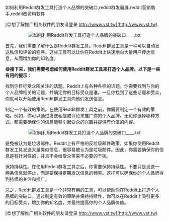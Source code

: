 如何利用Reddit群发工具打造个人品牌的突破口,reddit群发霸屏,reddit营销助手,reddit改资料软件

[😍想了解推广相关软件的朋友请登录 http://www.vst.tw](http://www.vst.tw)

 <center><img src="https://vst.tw/MP4/tuiguang/png/7.png" alt="如何利用Reddit群发工具打造个人品牌的突破口____.txt"></center>

首先，我们需要了解什么是Reddit群发工具。Reddit群发工具是一种可以自动发送私信和评论的程序。这些工具可以让你在Reddit上快速地向大量用户传达信息，从而增加你的知名度。

**😄接下来，我们需要考虑如何使用Reddit群发工具来打造个人品牌。以下是一些有用的提示：**

找到你目标受众所关注的话题。Reddit上有各种各样的话题，你需要找到与你的个人品牌相关的话题，并确定你的目标受众是谁。一旦你找到了这些话题和受众，你就可以开始使用Reddit群发工具向他们发送信息。

制定一个有效的策略。在使用Reddit群发工具之前，你需要制定一个有效的策略。例如，你可以通过发送私信或评论来推广你的个人品牌。无论你选择哪种方式，都需要确保你的信息能够引起受众的兴趣并提供有价值的内容。

 <center><img src="https://vst.tw/MP4/tuiguang/png/8.png" alt="如何利用Reddit群发工具打造个人品牌的突破口____.txt"></center>

避免被认为是垃圾邮件。Reddit上有严格的反垃圾邮件政策，如果你使用Reddit群发工具发送大量类似信息，很容易被认为是垃圾邮件。因此，你需要确保你的信息是有针对性的，并且不会给受众带来不必要的干扰。

保持持续性。在使用Reddit群发工具之后，你需要保持持续性。不要只是发送一两条信息就停止，而是要保持定期发送信息的频率。这样可以确保你的个人品牌得到持续的关注和推广。

总之，Reddit群发工具是一个非常有用的工具，可以帮助你在Reddit上打造个人品牌的突破口。通过制定有效的策略并保持持续性，你可以在Reddit上吸引更多的目标受众，增加你的知名度，并最终提高你的个人品牌价值。

[😍想了解推广相关软件的朋友请登录 http://www.vst.tw](http://www.vst.tw)



